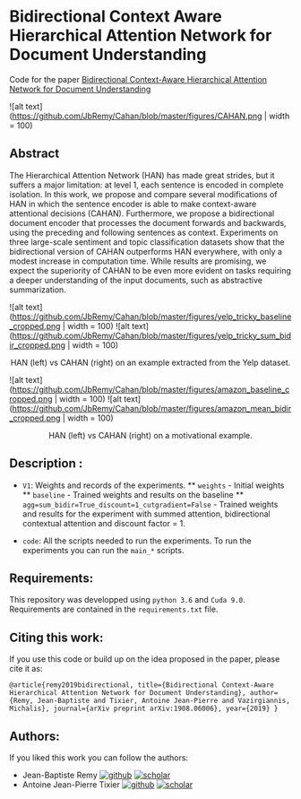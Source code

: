 # Bidirectional Context Aware Hierarchical Attention Network for Document Understanding

Code for the paper [Bidirectional Context-Aware Hierarchical Attention Network for Document Understanding](https://arxiv.org/abs/1908.06006)

![alt text](https://github.com/JbRemy/Cahan/blob/master/figures/CAHAN.png | width = 100) 

## Abstract

The Hierarchical Attention Network (HAN) has made great strides, but it suffers a major limitation: at level 1, each sentence is encoded in complete isolation. In this work, we propose and compare several modifications of HAN in which the sentence encoder is able to make context-aware attentional decisions (CAHAN). Furthermore, we propose a bidirectional document encoder that processes the document forwards and backwards, using the preceding and following sentences as context. Experiments on three large-scale sentiment and topic classification datasets show that the bidirectional version of CAHAN outperforms HAN everywhere, with only a modest increase in computation time. While results are promising, we expect the superiority of CAHAN to be even more evident on tasks requiring a deeper understanding of the input documents, such as abstractive summarization.

![alt text](https://github.com/JbRemy/Cahan/blob/master/figures/yelp_tricky_baseline_cropped.png | width = 100) ![alt text](https://github.com/JbRemy/Cahan/blob/master/figures/yelp_tricky_sum_bidir_cropped.png | width = 100)
<p style="text-align: center;">HAN (left) vs CAHAN (right) on an example extracted from the Yelp dataset.</p>

![alt text](https://github.com/JbRemy/Cahan/blob/master/figures/amazon_baseline_cropped.png | width = 100) ![alt text](https://github.com/JbRemy/Cahan/blob/master/figures/amazon_mean_bidir_cropped.png | width = 100)
<p style="text-align: center;">HAN (left) vs CAHAN (right) on a motivational example.</p>

## Description :
 
* `V1`: Weights and records of the experiments.
** `weights` - Initial weights
** `baseline` - Trained weights and results on the baseline
** `agg=sum_bidir=True_discount=1_cutgradient=False` - Trained weights and results for the experiment with summed attention, bidirectional contextual attention and discount factor = 1.

* `code`: All the scripts needed to run the experiments. To run the experiments you can run the `main_*` scripts.

## Requirements:

This repository was developped using `python 3.6` and `Cuda 9.0`. 
Requirements are contained in the `requirements.txt` file.

## Citing this work:

If you use this code or build up on the idea proposed in the paper, please cite it as:

`
@article{remy2019bidirectional,
  title={Bidirectional Context-Aware Hierarchical Attention Network for Document Understanding},
  author={Remy, Jean-Baptiste and Tixier, Antoine Jean-Pierre and Vazirgiannis, Michalis},
  journal={arXiv preprint arXiv:1908.06006},
  year={2019}
}
`

## Authors:

If you liked this work you can follow the authors:

* Jean-Baptiste Remy [![github](https://github.com/JbRemy/Cahan/blob/master/figures/logos/GitHub-Mark-64px.png)](https://github.com/JbRemy) [![scholar](https://github.com/JbRemy/Cahan/blob/master/figures/logos/Google_Scholar_logo_2015.png)](https://scholar.google.com/citations?user=kZNC1yAAAAAJ&hl=fr)
* Antoine Jean-Pierre Tixier [![github](https://github.com/JbRemy/Cahan/blob/master/figures/logos/GitHub-Mark-64px.png)](https://github.com/Tixierae) [![scholar](https://github.com/JbRemy/Cahan/blob/master/figures/logos/Google_Scholar_logo_2015.png)](https://scholar.google.fr/citations?user=mGLmAh0AAAAJ&hl=fr)



